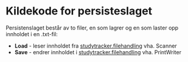 # Kildekode for persisteslaget

Persistenslaget består av to filer, en som lagrer og en som laster opp innholdet i en .txt-fil:

- **Load** - leser innholdet fra [studytracker.filehandling](https://gitlab.stud.idi.ntnu.no/it1901/groups-2020/gr2066/gr2066/-/blob/NewStart/IT1901/src/main/java/studytracker/filehandling/savedStudyPlanner.txt) vha. Scanner 
- **Save** - endrer innholdet i [studytracker.filehandling](https://gitlab.stud.idi.ntnu.no/it1901/groups-2020/gr2066/gr2066/-/blob/NewStart/IT1901/src/main/java/studytracker/filehandling/savedStudyPlanner.txt) vha. PrintWriter
